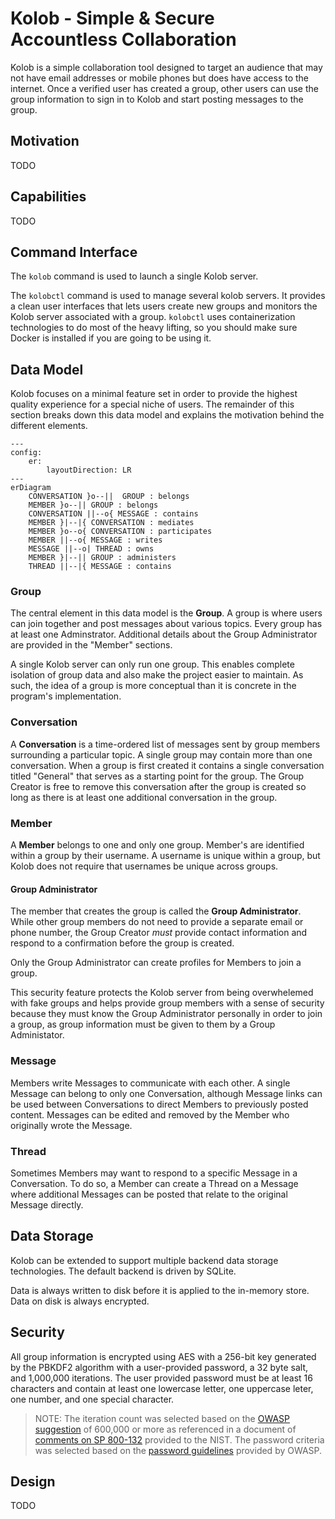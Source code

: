 # Kolob - Simple & Secure Accountless Collaboration

Kolob is a simple collaboration tool designed to target an audience that may not
have email addresses or mobile phones but does have access to the internet. Once
a verified user has created a group, other users can use the group information
to sign in to Kolob and start posting messages to the group.

## Motivation

TODO

## Capabilities

TODO

## Command Interface

The `kolob` command is used to launch a single Kolob server.

The `kolobctl` command is used to manage several kolob servers. It provides a
clean user interfaces that lets users create new groups and monitors the Kolob
server associated with a group. `kolobctl` uses containerization technologies to
do most of the heavy lifting, so you should make sure Docker is installed if you
are going to be using it.

## Data Model

Kolob focuses on a minimal feature set in order to provide the highest quality
experience for a special niche of users. The remainder of this section breaks
down this data model and explains the motivation behind the different elements.

```mermaid
---
config:
    er:
        layoutDirection: LR
---
erDiagram
    CONVERSATION }o--||  GROUP : belongs
    MEMBER }o--|| GROUP : belongs
    CONVERSATION ||--o{ MESSAGE : contains
    MEMBER }|--|{ CONVERSATION : mediates
    MEMBER }o--o{ CONVERSATION : participates
    MEMBER ||--o{ MESSAGE : writes
    MESSAGE ||--o| THREAD : owns
    MEMBER }|--|| GROUP : administers
    THREAD ||--|{ MESSAGE : contains
```

### Group

The central element in this data model is the **Group**. A group is where users
can join together and post messages about various topics. Every group has at
least one Adminstrator. Additional details about the Group Administrator are
provided in the "Member" sections.

A single Kolob server can only run one group. This enables complete isolation of
group data and also make the project easier to maintain. As such, the idea of a
group is more conceptual than it is concrete in the program's implementation.

### Conversation

A **Conversation** is a time-ordered list of messages sent by group members
surrounding a particular topic. A single group may contain more than one
conversation. When a group is first created it contains a single conversation
titled "General" that serves as a starting point for the group. The Group
Creator is free to remove this conversation after the group is created so long
as there is at least one additional conversation in the group.

### Member

A **Member** belongs to one and only one group. Member's are identified within a
group by their username. A username is unique within a group, but Kolob does not
require that usernames be unique across groups.

#### Group Administrator

The member that creates the group is called the **Group Administrator**. While
other group members do not need to provide a separate email or phone number, the
Group Creator _must_ provide contact information and respond to a confirmation
before the group is created.

Only the Group Administrator can create profiles for Members to join a group.

This security feature protects the Kolob server from being overwhelemed with
fake groups and helps provide group members with a sense of security because
they must know the Group Administrator personally in order to join a group, as
group information must be given to them by a Group Administator.

### Message

Members write Messages to communicate with each other. A single Message can
belong to only one Conversation, although Message links can be used between
Conversations to direct Members to previously posted content. Messages can be
edited and removed by the Member who originally wrote the Message.

### Thread

Sometimes Members may want to respond to a specific Message in a Conversation.
To do so, a Member can create a Thread on a Message where additional Messages
can be posted that relate to the original Message directly.

## Data Storage

Kolob can be extended to support multiple backend data storage technologies. The
default backend is driven by SQLite.

Data is always written to disk before it is applied to the in-memory store. Data
on disk is always encrypted.

## Security

All group information is encrypted using AES with a 256-bit key generated by the
PBKDF2 algorithm with a user-provided password, a 32 byte salt, and 1,000,000
iterations. The user provided password must be at least 16 characters and
contain at least one lowercase letter, one uppercase leter, one number, and one
special character.

> NOTE: The iteration count was selected based on the [OWASP suggestion] of
> 600,000 or more as referenced in a document of [comments on SP 800-132]
> provided to the NIST. The password criteria was selected based on the
> [password guidelines] provided by OWASP.

## Design

TODO

<!-- LINKS -->
<!-- prettier-ignore-start -->
[OWASP suggestion]: https://cheatsheetseries.owasp.org/cheatsheets/Password_Storage_Cheat_Sheet.html
[Comments on SP 800-132]: https://csrc.nist.gov/csrc/media/Projects/crypto-publication-review-project/documents/initial-comments/sp800-132-initial-public-comments-2023.pdf
[password guidelines]: https://cheatsheetseries.owasp.org/cheatsheets/Authentication_Cheat_Sheet.html
<!-- prettier-ignore-end -->
